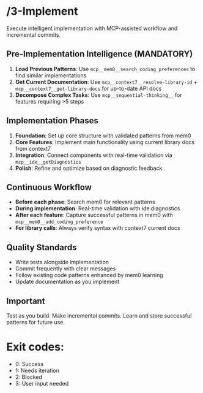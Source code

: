 # /3-Implement
Execute intelligent implementation with MCP-assisted workflow and incremental commits.

## Pre-Implementation Intelligence (MANDATORY)
1. **Load Previous Patterns**: Use `mcp__mem0__search_coding_preferences` to find similar implementations
2. **Get Current Documentation**: Use `mcp__context7__resolve-library-id` + `mcp__context7__get-library-docs` for up-to-date API docs
3. **Decompose Complex Tasks**: Use `mcp__sequential-thinking__` for features requiring >5 steps

## Implementation Phases
1. **Foundation**: Set up core structure with validated patterns from mem0
2. **Core Features**: Implement main functionality using current library docs from context7
3. **Integration**: Connect components with real-time validation via `mcp__ide__getDiagnostics`
4. **Polish**: Refine and optimize based on diagnostic feedback

## Continuous Workflow
- **Before each phase**: Search mem0 for relevant patterns
- **During implementation**: Real-time validation with ide diagnostics
- **After each feature**: Capture successful patterns in mem0 with `mcp__mem0__add_coding_preference`
- **For library calls**: Always verify syntax with context7 current docs

## Quality Standards
- Write tests alongside implementation
- Commit frequently with clear messages
- Follow existing code patterns enhanced by mem0 learning
- Update documentation as you implement

## Important
Test as you build. Make incremental commits. Learn and store successful patterns for future use.

# Exit codes:
- 0: Success
- 1: Needs iteration
- 2: Blocked
- 3: User input needed